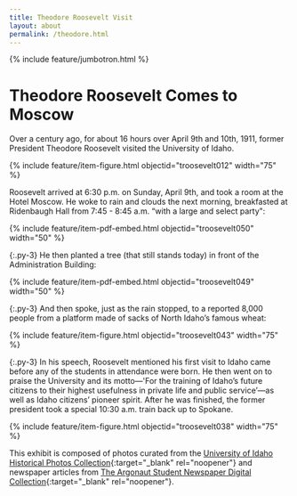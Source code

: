 ```yaml
---
title: Theodore Roosevelt Visit
layout: about
permalink: /theodore.html
---
```

{% include feature/jumbotron.html %} 

# Theodore Roosevelt Comes to Moscow

Over a century ago, for about 16 hours over April 9th and 10th, 1911, former President Theodore Roosevelt visited the University of Idaho.

{% include feature/item-figure.html objectid="troosevelt012" width="75" %}

Roosevelt arrived at 6:30 p.m. on Sunday, April 9th, and took a room at the Hotel Moscow. He woke to rain and clouds the next morning, breakfasted at Ridenbaugh Hall from 7:45 - 8:45 a.m. “with a large and select party":

{% include feature/item-pdf-embed.html objectid="troosevelt050" width="50" %}

{:.py-3}
He then planted a tree (that still stands today) in front of the Administration Building: 

{% include feature/item-pdf-embed.html objectid="troosevelt049" width="50" %}

{:.py-3}
And then spoke, just as the rain stopped, to a reported 8,000 people from a platform made of sacks of North Idaho’s famous wheat:

{% include feature/item-figure.html objectid="troosevelt043" width="75" %}

{:.py-3}
In his speech, Roosevelt mentioned his first visit to Idaho came before any of the students in attendance were born. He then went on to praise the University and its motto—'For the training of Idaho’s future citizens to their highest usefulness in private life and public service’—as well as Idaho citizens’ pioneer spirit. 
After he was finished, the former president took a special 10:30 a.m. train back up to Spokane. 

{% include feature/item-figure.html objectid="troosevelt038" width="75" %}

This exhibit is composed of photos curated from the [University of Idaho Historical Photos Collection](https://www.lib.uidaho.edu/digital/uihistorical/){:target="_blank" rel="noopener"} and newspaper articles from [The Argonaut Student Newspaper Digital Collection](https://www.lib.uidaho.edu/digital/argonaut/){:target="_blank" rel="noopener"}. 

<div class="clearfix"></div>

